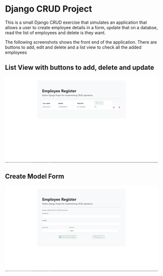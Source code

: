 # Django CRUD Project 
This is a small Django CRUD exercise that simulates an application that allows a user to create
employee details in a form, update that on a databse, read the list of employees and delete is they want.

The following screenshots shows the front end of the application.
There are buttons to add, edit and delete and a list view to check all the added employees

## List View with buttons to add, delete and update
![Screenshot](https://github.com/DavidMasila/Django_Development2/blob/master/Django_Crud/CRUD1.png)
## Create Model Form
![Screenshot](https://github.com/DavidMasila/Django_Development2/blob/master/Django_Crud/CRUD2.png)

